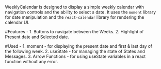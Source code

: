 WeeklyCalendar is designed to display a simple weekly calendar with navigation controls and the ability to select a date.
It uses the `moment` library for date manipulation and the `react-calendar` library for rendering the calendar UI.

  #Features - 
    1. Buttons to navigate between the Weeks.
    2. Highlight of Present date and Selected date.

  #Used - 
    1. moment - for displaying the present date and first & last day of the following week.
    2. useState - for managing the state of States and Messages.
    3. Arrow Functions - for using useState variables in a react function without any error.
